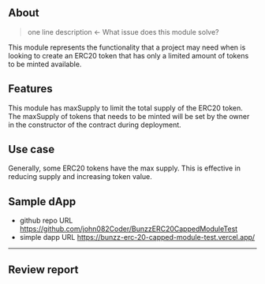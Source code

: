 ## About
> one line description ← What issue does this module solve?

This module represents the functionality that a project may need when is looking to create an ERC20 token that has only a limited amount of tokens to be minted available.

## Features

This module has maxSupply to limit the total supply of the ERC20 token.
The maxSupply of tokens that needs to be minted will be set by the owner in the constructor of the contract during deployment.

## Use case

Generally, some ERC20 tokens have the max supply. This is effective in reducing supply and increasing token value.

## Sample dApp
- github repo URL
    https://github.com/john082Coder/BunzzERC20CappedModuleTest
- simple dapp URL
    https://bunzz-erc-20-capped-module-test.vercel.app/

---
## Review report
